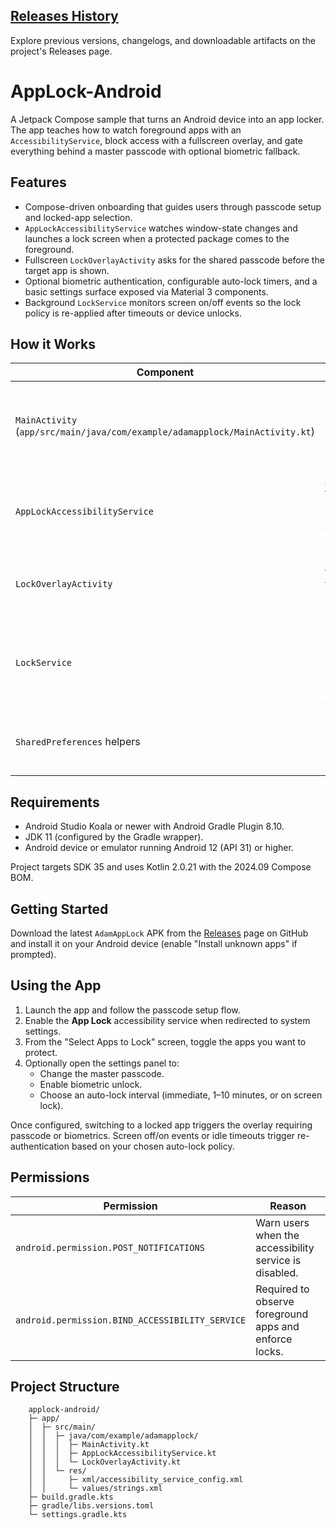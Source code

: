## [Releases History](../../releases)

Explore previous versions, changelogs, and downloadable artifacts on the project's Releases page.
# AppLock-Android

A Jetpack Compose sample that turns an Android device into an app locker. The app teaches how to watch foreground apps with an <code>AccessibilityService</code>, block access with a fullscreen overlay, and gate everything behind a master passcode with optional biometric fallback.

## Features
- Compose-driven onboarding that guides users through passcode setup and locked-app selection.
- <code>AppLockAccessibilityService</code> watches window-state changes and launches a lock screen when a protected package comes to the foreground.
- Fullscreen <code>LockOverlayActivity</code> asks for the shared passcode before the target app is shown.
- Optional biometric authentication, configurable auto-lock timers, and a basic settings surface exposed via Material 3 components.
- Background <code>LockService</code> monitors screen on/off events so the lock policy is re-applied after timeouts or device unlocks.

## How it Works
| Component | Responsibility |
|-----------|----------------|
| <code>MainActivity</code> (<code>app/src/main/java/com/example/adamapplock/MainActivity.kt</code>) | Compose UI for authentication, passcode setup, app selection, and settings. Persists state in <code>SharedPreferences</code>. |
| <code>AppLockAccessibilityService</code> | Accessibility hook that detects app launches and starts the overlay when a locked package appears. |
| <code>LockOverlayActivity</code> | Fullscreen overlay that blocks the target app until the stored passcode is entered. |
| <code>LockService</code> | Foreground monitor that listens for screen events and forces re-authentication based on the auto-lock policy. |
| <code>SharedPreferences</code> helpers | Store passcode, biometric opt-in, auto-lock timer, and locked package list. |

## Requirements
- Android Studio Koala or newer with Android Gradle Plugin 8.10.
- JDK 11 (configured by the Gradle wrapper).
- Android device or emulator running Android 12 (API 31) or higher.

Project targets SDK 35 and uses Kotlin 2.0.21 with the 2024.09 Compose BOM.

## Getting Started
Download the latest `AdamAppLock` APK from the [Releases](../../releases) page on GitHub and install it on your Android device (enable "Install unknown apps" if prompted).

## Using the App
1. Launch the app and follow the passcode setup flow.
2. Enable the **App Lock** accessibility service when redirected to system settings.
3. From the "Select Apps to Lock" screen, toggle the apps you want to protect.
4. Optionally open the settings panel to:
   - Change the master passcode.
   - Enable biometric unlock.
   - Choose an auto-lock interval (immediate, 1–10 minutes, or on screen lock).

Once configured, switching to a locked app triggers the overlay requiring passcode or biometrics. Screen off/on events or idle timeouts trigger re-authentication based on your chosen auto-lock policy.

## Permissions
| Permission | Reason |
|------------|--------|
| <code>android.permission.POST_NOTIFICATIONS</code> | Warn users when the accessibility service is disabled. |
| <code>android.permission.BIND_ACCESSIBILITY_SERVICE</code> | Required to observe foreground apps and enforce locks. |

## Project Structure

        applock-android/
        ├─ app/
        │  ├─ src/main/
        │  │  ├─ java/com/example/adamapplock/
        │  │  │  ├─ MainActivity.kt
        │  │  │  ├─ AppLockAccessibilityService.kt
        │  │  │  └─ LockOverlayActivity.kt
        │  │  └─ res/
        │  │     ├─ xml/accessibility_service_config.xml
        │  │     └─ values/strings.xml
        ├─ build.gradle.kts
        ├─ gradle/libs.versions.toml
        └─ settings.gradle.kts


